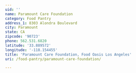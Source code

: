 ```yaml
---
uid: ''
name: Paramount Care Foundation
category: Food Pantry
address_1: 8303 Alondra Boulevard
city: Paramount
state: CA
zipcode: '90723'
phone: 562.531.6820
latitude: '33.889572'
longitude: '-118.154455'
title: 'Paramount Care Foundation, Food Oasis Los Angeles'
uri: /food-pantry/paramount-care-foundation/

---
```

